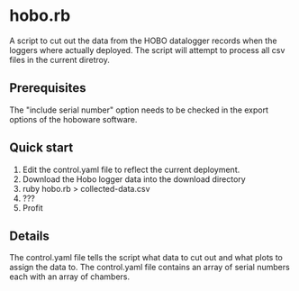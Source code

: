 hobo.rb
========

A script to cut out the data from the HOBO datalogger records when the loggers
where actually deployed. The script will attempt to process all csv files in the current diretroy.

Prerequisites
-------------

The "include serial number" option needs to be checked in the export options of the hoboware software.

Quick start
------------

1. Edit the control.yaml file to reflect the current deployment. 
2. Download the Hobo logger data into the download directory
3. ruby hobo.rb > collected-data.csv
4. ???
5. Profit

Details
-------

The control.yaml file tells the script what data to cut out and what plots to assign the data to.
The control.yaml file contains an array of serial numbers each with an array of chambers.

